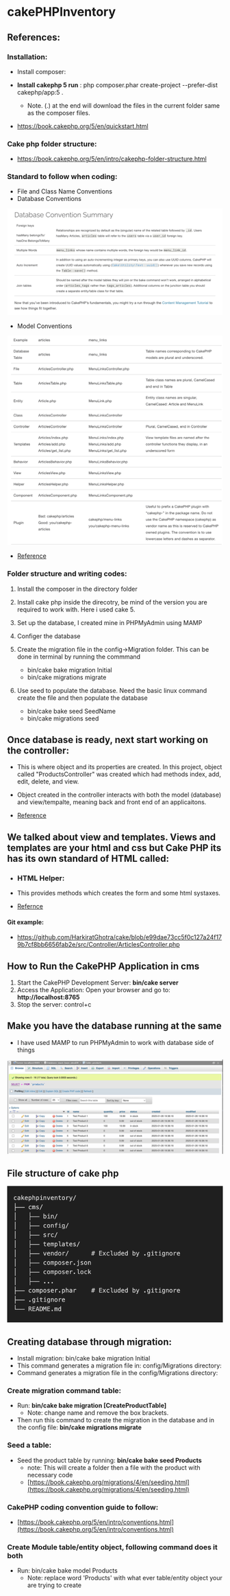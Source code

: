 # cakePHPInventory

## References:

### Installation: 

* Install composer: 

* **Install cakephp 5 run** : php composer.phar create-project --prefer-dist cakephp/app:5 . 
    - Note. (.) at the end will download the files in the current folder same as the composer files. 

* https://book.cakephp.org/5/en/quickstart.html

### Cake php folder structure:

* https://book.cakephp.org/5/en/intro/cakephp-folder-structure.html

### Standard to follow when coding:

* File and Class Name Conventions
* Database Conventions

![alt Text](git_img/db_convention.png)

* Model Conventions

![alt Text](image.png)

* [Reference](https://book.cakephp.org/5/en/intro/conventions.html)

### Folder structure and writing codes:

1. Install the composer in the directory folder 
2. Install cake php inside the direcotry, be mind of the version you are required to work with. Here i used cake 5.
3. Set up the database, I created mine in PHPMyAdmin using MAMP
3. Configer the database 
4. Create the migration file in the config->Migration folder. This can be done in terminal by running the commmand
    -  bin/cake bake migration Initial
    -  bin/cake migrations migrate

5. Use seed to populate the database. Need the basic linux command create the file and then populate the database
    - bin/cake bake seed SeedName
    - bin/cake migrations seed

## Once database is ready, next start working on the controller: 

* This is where object and its properties are created. In this project, object called "ProductsController" was created which had methods index, add, edit, delete, and view. 
* Object created in the controller interacts with both the model (database) and view/tempalte, meaning back and front end of an applicaitons. 

* [Reference](https://book.cakephp.org/5/en/tutorials-and-examples/cms/articles-controller.html)

## We talked about view and templates. Views and templates are your html and css but Cake PHP its has its own standard of HTML called:

* ### HTML Helper: 
* This provides methods which creates the form and some html systaxes. 

* [Refernce](https://book.cakephp.org/5/en/views/helpers/html.html)

#### Git example: 

* https://github.com/HarkiratGhotra/cake/blob/e99dae73cc5f0c127a24f179b7cf8bb6656fab2e/src/Controller/ArticlesController.php

## How to Run the CakePHP Application in cms

1. Start the CakePHP Development Server: **bin/cake server** 
2. Access the Application: Open your browser and go to: **http://localhost:8765** 
3. Stop the server: control+c

## Make you have the database running at the same 

* I have used MAMP to run PHPMyAdmin to work with database side of things

![phpmyadmin image](/git_img/dbPhpAdmin.png)

## File structure of cake php

![Folder Structure](/git_img/fld_tree.png)

## Creating database through migration: 

[](https://book.cakephp.org/5/en/quickstart.html?utm_source=chatgpt.com)

* Install migration:  bin/cake bake migration Initial
* This command generates a migration file in: config/Migrations directory:
* Command generates a migration file in the config/Migrations directory:

### Create migration command table: 

* Run: **bin/cake bake migration [CreateProductTable]** 
    - Note: change name and remove the box brackets. 
* Then run this command to create the migration in the database and in the config file: **bin/cake migrations migrate** 

### Seed a table: 

* Seed the product table by running: **bin/cake bake seed Products** 
    - note: This will create a folder then a file with the product with necessary code
    - [https://book.cakephp.org/migrations/4/en/seeding.html](https://book.cakephp.org/migrations/4/en/seeding.html)
    

### CakePHP coding convention guide to follow:

 - [https://book.cakephp.org/5/en/intro/conventions.html](https://book.cakephp.org/5/en/intro/conventions.html)

### Create Module table/entity object, following command does it both 

* Run: bin/cake bake model Products 
    - Note: replace word 'Products' with what ever table/entity object your are trying to create 
